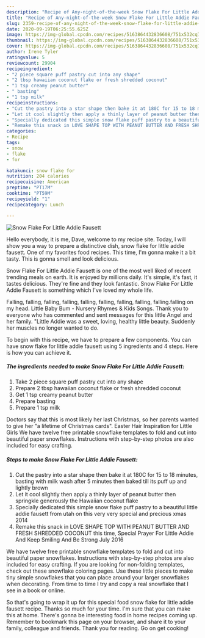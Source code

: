 ```yaml
---
description: "Recipe of Any-night-of-the-week Snow Flake For Little Addie Fausett"
title: "Recipe of Any-night-of-the-week Snow Flake For Little Addie Fausett"
slug: 2359-recipe-of-any-night-of-the-week-snow-flake-for-little-addie-fausett
date: 2020-09-19T06:25:55.625Z
image: https://img-global.cpcdn.com/recipes/5163864432836608/751x532cq70/snow-flake-for-little-addie-fausett-recipe-main-photo.jpg
thumbnail: https://img-global.cpcdn.com/recipes/5163864432836608/751x532cq70/snow-flake-for-little-addie-fausett-recipe-main-photo.jpg
cover: https://img-global.cpcdn.com/recipes/5163864432836608/751x532cq70/snow-flake-for-little-addie-fausett-recipe-main-photo.jpg
author: Irene Tyler
ratingvalue: 5
reviewcount: 29904
recipeingredient:
- "2 piece square puff pastry cut into any shape"
- "2 tbsp hawaiian coconut flake or fresh shredded coconut"
- "1 tsp creamy peanut butter"
- " basting"
- "1 tsp milk"
recipeinstructions:
- "Cut the pastry into a star shape then bake it at 180C for 15 to 18 minutes, basting with milk wash after 5 minutes then baked till its puff up and lightly brown"
- "Let it cool slightly then apply a thinly layer of peanut butter then springkle generously the Hawaiian coconut flake"
- "Specially dedicated this simple snow flake puff pastry to a beautiful little addie fausett from utah on this very very special and precious xmas 2014"
- "Remake this snack in LOVE SHAPE TOP WITH PEANUT BUTTER AND FRESH SHREDDED COCONUT this time, Special Prayer For Little Addie And Keep Smiling And Be Strong July 2016"
categories:
- Recipe
tags:
- snow
- flake
- for

katakunci: snow flake for 
nutrition: 204 calories
recipecuisine: American
preptime: "PT17M"
cooktime: "PT59M"
recipeyield: "1"
recipecategory: Lunch

---
```



![Snow Flake For Little Addie Fausett](https://img-global.cpcdn.com/recipes/5163864432836608/751x532cq70/snow-flake-for-little-addie-fausett-recipe-main-photo.jpg)

Hello everybody, it is me, Dave, welcome to my recipe site. Today, I will show you a way to prepare a distinctive dish, snow flake for little addie fausett. One of my favorites food recipes. This time, I'm gonna make it a bit tasty. This is gonna smell and look delicious.

Snow Flake For Little Addie Fausett is one of the most well liked of recent trending meals on earth. It is enjoyed by millions daily. It's simple, it's fast, it tastes delicious. They're fine and they look fantastic. Snow Flake For Little Addie Fausett is something which I've loved my whole life.

Falling, falling, falling, falling, falling, falling, falling, falling, falling.falling on my head. Little Baby Bum - Nursery Rhymes &amp; Kids Songs. Thank you to everyone who has commented and sent messages for this little Angel and her family. &#34;Little Addie was a sweet, loving, healthy little beauty. Suddenly her muscles no longer wanted to do.


To begin with this recipe, we have to prepare a few components. You can have snow flake for little addie fausett using 5 ingredients and 4 steps. Here is how you can achieve it.

<!--inarticleads1-->

##### The ingredients needed to make Snow Flake For Little Addie Fausett:

1. Take 2 piece square puff pastry cut into any shape
1. Prepare 2 tbsp hawaiian coconut flake or fresh shredded coconut
1. Get 1 tsp creamy peanut butter
1. Prepare  basting
1. Prepare 1 tsp milk


Doctors say that this is most likely her last Christmas, so her parents wanted to give her &#34;a lifetime of Christmas cards&#34;. Easter Hair Inspiration for Little Girls We have twelve free printable snowflake templates to fold and cut into beautiful paper snowflakes. Instructions with step-by-step photos are also included for easy crafting. 

<!--inarticleads2-->

##### Steps to make Snow Flake For Little Addie Fausett:

1. Cut the pastry into a star shape then bake it at 180C for 15 to 18 minutes, basting with milk wash after 5 minutes then baked till its puff up and lightly brown
1. Let it cool slightly then apply a thinly layer of peanut butter then springkle generously the Hawaiian coconut flake
1. Specially dedicated this simple snow flake puff pastry to a beautiful little addie fausett from utah on this very very special and precious xmas 2014
1. Remake this snack in LOVE SHAPE TOP WITH PEANUT BUTTER AND FRESH SHREDDED COCONUT this time, Special Prayer For Little Addie And Keep Smiling And Be Strong July 2016


We have twelve free printable snowflake templates to fold and cut into beautiful paper snowflakes. Instructions with step-by-step photos are also included for easy crafting. If you are looking for non-folding templates, check out these snowflake coloring pages. Use these little pieces to make tiny simple snowflakes that you can place around your larger snowflakes when decorating. From time to time I try and copy a real snowflake that I see in a book or online. 

So that's going to wrap it up for this special food snow flake for little addie fausett recipe. Thanks so much for your time. I'm sure that you can make this at home. There's gonna be interesting food in home recipes coming up. Remember to bookmark this page on your browser, and share it to your family, colleague and friends. Thank you for reading. Go on get cooking!
